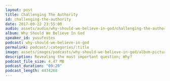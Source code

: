 ```yaml
---
layout: post
title: Challenging The Authority
id: challenging-the-authority
date: 2017-09-22 23:55:00
audio: assets/audio/why-should-we-believe-in-god/challenging-the-authority.mp3
album: Why Should We Believe In God
speaker_id: yusufestes
podcast: why-should-we-believe-in-god
permalink: podcast/:categories/:title
image: assets/images/podcasts/why-should-we-believe-in-god/album-picture-small.jpg
description: Revealing the most important question; Why?
podcast_file_size: 4.47 MB
podcast_duration: "09:20"
podcast_length: 4474288
---
```

